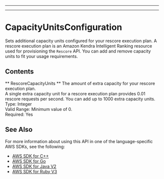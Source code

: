 --------

--------

# CapacityUnitsConfiguration<a name="API_Ranking_CapacityUnitsConfiguration"></a>

Sets additional capacity units configured for your rescore execution plan\. A rescore execution plan is an Amazon Kendra Intelligent Ranking resource used for provisioning the `Rescore` API\. You can add and remove capacity units to fit your usage requirements\.

## Contents<a name="API_Ranking_CapacityUnitsConfiguration_Contents"></a>

 ** RescoreCapacityUnits **   <a name="Kendra-Type-Ranking_CapacityUnitsConfiguration-RescoreCapacityUnits"></a>
The amount of extra capacity for your rescore execution plan\.  
A single extra capacity unit for a rescore execution plan provides 0\.01 rescore requests per second\. You can add up to 1000 extra capacity units\.  
Type: Integer  
Valid Range: Minimum value of 0\.  
Required: Yes

## See Also<a name="API_Ranking_CapacityUnitsConfiguration_SeeAlso"></a>

For more information about using this API in one of the language\-specific AWS SDKs, see the following:
+  [AWS SDK for C\+\+](https://docs.aws.amazon.com/goto/SdkForCpp/kendra-ranking-2022-10-19/CapacityUnitsConfiguration) 
+  [AWS SDK for Go](https://docs.aws.amazon.com/goto/SdkForGoV1/kendra-ranking-2022-10-19/CapacityUnitsConfiguration) 
+  [AWS SDK for Java V2](https://docs.aws.amazon.com/goto/SdkForJavaV2/kendra-ranking-2022-10-19/CapacityUnitsConfiguration) 
+  [AWS SDK for Ruby V3](https://docs.aws.amazon.com/goto/SdkForRubyV3/kendra-ranking-2022-10-19/CapacityUnitsConfiguration) 